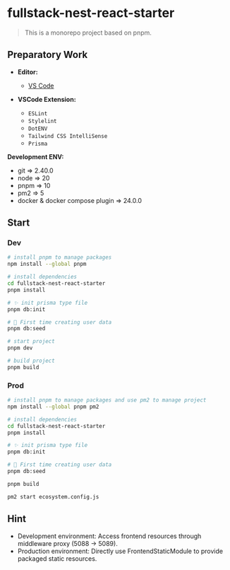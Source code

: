 # fullstack-nest-react-starter

> This is a monorepo project based on pnpm.

## Preparatory Work

- **Editor:**

  - [VS Code](https://code.visualstudio.com/)

- **VSCode Extension:**

  - `ESLint`
  - `Stylelint`
  - `DotENV`
  - `Tailwind CSS IntelliSense`
  - `Prisma`

**Development ENV:**

- git => 2.40.0
- node => 20
- pnpm => 10
- pm2 => 5
- docker & docker compose plugin => 24.0.0

## Start

### Dev

```bash
# install pnpm to manage packages
npm install --global pnpm

# install dependencies
cd fullstack-nest-react-starter
pnpm install

# ✨ init prisma type file
pnpm db:init

# 🍃 First time creating user data
pnpm db:seed

# start project
pnpm dev

# build project
pnpm build
```

### Prod

```bash
# install pnpm to manage packages and use pm2 to manage project
npm install --global pnpm pm2

# install dependencies
cd fullstack-nest-react-starter
pnpm install

# ✨ init prisma type file
pnpm db:init

# 🍃 First time creating user data
pnpm db:seed

pnpm build

pm2 start ecosystem.config.js
```

## Hint

- Development environment: Access frontend resources through middleware proxy (5088 → 5089).
- Production environment: Directly use FrontendStaticModule to provide packaged static resources.
